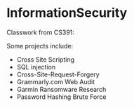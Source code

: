 # InformationSecurity


Classwork from CS391:

Some projects include:
- Cross Site Scripting
- SQL injection
- Cross-Site-Request-Forgery
- Grammarly.com Web Audit
- Garmin Ransomware Research
- Password Hashing Brute Force

